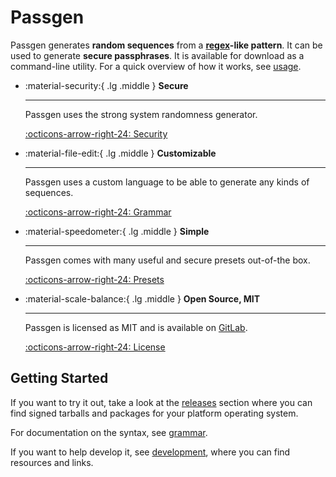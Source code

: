 # Passgen

Passgen generates **random sequences** from a **[regex][]-like pattern**. It
can be used to generate **secure passphrases**. It is available for download as
a command-line utility. For a quick overview of how it works, see
[usage](usage.md).

<div class="grid cards" markdown>

-   :material-security:{ .lg .middle } **Secure**

    ---

    Passgen uses the strong system randomness generator.

    [:octicons-arrow-right-24: Security][security]

-   :material-file-edit:{ .lg .middle } **Customizable**

    ---

    Passgen uses a custom language to be able to generate any kinds of sequences.

    [:octicons-arrow-right-24: Grammar](grammar.md)

-   :material-speedometer:{ .lg .middle } **Simple**

    ---

    Passgen comes with many useful and secure presets out-of-the box.

    [:octicons-arrow-right-24: Presets](presets.md)

-   :material-scale-balance:{ .lg .middle } **Open Source, MIT**

    ---

    Passgen is licensed as MIT and is available on [GitLab][repo].

    [:octicons-arrow-right-24: License][license]

[security]: #
[repo]: https://gitlab.com/xfbs/passgen
[license]: https://gitlab.com/xfbs/passgen/-/blob/master/LICENSE.md

</div>

## Getting Started

If you want to try it out, take a look at the [releases](releases.md) section
where you can find signed tarballs and packages for your platform operating
system.

For documentation on the syntax, see [grammar](grammar.md).

If you want to help develop it, see [development](development.md), where you
can find resources and links.

[regex]: https://regexr.com/
